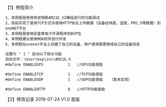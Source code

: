 【1】例程简介
	
	1、本例程是使用奇迹物联AM21E_V2模组进行的功能调试
	2、目前实现了使用TCP方式与使用HTTP协议上传数据（设备经纬度，温度，PM2.5等数据）到oneNET平台
	3、本例程是使用安富莱电子开源程序的BSP包
	4、本例程建议使用MDK软件进行开发
  	5、本例程在onenet平台上创建了自己的设备，用户使用需更换成自己的设备信息
	
	设置为 " 1 " 启动以下相关功能
	目标文件：\User\bsp\inc\AM21E.h
	#define ENABLEGPS			1 	//GPS功能使能

	#define ENABLETCP			1 	//TCP功能使能	
	#define ENABLEUDP			1 	//UDP功能使能	（暂未实现）

	#define ENABLEHTTP			0 	//HTTP功能使能
	
【2】修改记录
2019-07-24 V1.0 首版
